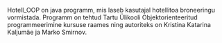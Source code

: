Hotell_OOP on java programm, mis laseb kasutajal hotellitoa broneeringu vormistada.
Programm on tehtud Tartu Ülikooli Objektorienteeritud programmeerimine kursuse raames ning autoriteks on Kristina Katarina Kaljumäe ja Marko Smirnov.
